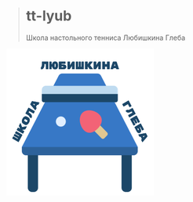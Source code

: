> # tt-lyub
> Школа настольного тенниса Любишкина Глеба

![This is an image](./src/assets/images/logo.svg)

